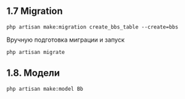 ## 1.7 Migration

    php artisan make:migration create_bbs_table --create=bbs

Вручную подготовка миграции и запуск

    php artisan migrate


## 1.8. Модели

    php artisan make:model Bb




